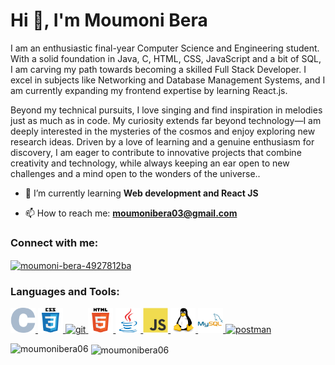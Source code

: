 <h1>Hi 👋, I'm Moumoni Bera</h1>
I am an enthusiastic final-year Computer Science and Engineering student. With a solid foundation in Java, C, HTML, CSS, JavaScript and a bit of SQL, I am carving my path towards becoming a skilled Full Stack Developer. I excel in subjects like Networking and Database Management Systems, and I am currently expanding my frontend expertise by learning React.js.


Beyond my technical pursuits, I love singing and find inspiration in melodies just as much as in code. My curiosity extends far beyond technology—I am deeply interested in the mysteries of the cosmos and enjoy exploring new research ideas. Driven by a love of learning and a genuine enthusiasm for discovery, I am eager to contribute to innovative projects that combine creativity and technology, while always keeping an ear open to new challenges and a mind open to the wonders of the universe..


- 🌱 I’m currently learning **Web development and React JS**

- 📫 How to reach me: **moumonibera03@gmail.com**

<h3 align="left">Connect with me:</h3>
<p align="left">
<a href="https://linkedin.com/in/moumoni-bera-4927812ba" target="blank"><img align="center" src="https://raw.githubusercontent.com/rahuldkjain/github-profile-readme-generator/master/src/images/icons/Social/linked-in-alt.svg" alt="moumoni-bera-4927812ba" height="30" width="40" /></a>
</p>

<h3 align="left">Languages and Tools:</h3>
<p align="left"> <a href="https://www.cprogramming.com/" target="_blank" rel="noreferrer"> <img src="https://raw.githubusercontent.com/devicons/devicon/master/icons/c/c-original.svg" alt="c" width="40" height="40"/> </a> <a href="https://www.w3schools.com/css/" target="_blank" rel="noreferrer"> <img src="https://raw.githubusercontent.com/devicons/devicon/master/icons/css3/css3-original-wordmark.svg" alt="css3" width="40" height="40"/> </a> <a href="https://git-scm.com/" target="_blank" rel="noreferrer"> <img src="https://www.vectorlogo.zone/logos/git-scm/git-scm-icon.svg" alt="git" width="40" height="40"/> </a> <a href="https://www.w3.org/html/" target="_blank" rel="noreferrer"> <img src="https://raw.githubusercontent.com/devicons/devicon/master/icons/html5/html5-original-wordmark.svg" alt="html5" width="40" height="40"/> </a> <a href="https://www.java.com" target="_blank" rel="noreferrer"> <img src="https://raw.githubusercontent.com/devicons/devicon/master/icons/java/java-original.svg" alt="java" width="40" height="40"/> </a> <a href="https://developer.mozilla.org/en-US/docs/Web/JavaScript" target="_blank" rel="noreferrer"> <img src="https://raw.githubusercontent.com/devicons/devicon/master/icons/javascript/javascript-original.svg" alt="javascript" width="40" height="40"/> </a> <a href="https://www.linux.org/" target="_blank" rel="noreferrer"> <img src="https://raw.githubusercontent.com/devicons/devicon/master/icons/linux/linux-original.svg" alt="linux" width="40" height="40"/> </a> <a href="https://www.mysql.com/" target="_blank" rel="noreferrer"> <img src="https://raw.githubusercontent.com/devicons/devicon/master/icons/mysql/mysql-original-wordmark.svg" alt="mysql" width="40" height="40"/> </a> <a href="https://postman.com" target="_blank" rel="noreferrer"> <img src="https://www.vectorlogo.zone/logos/getpostman/getpostman-icon.svg" alt="postman" width="40" height="40"/> </a> </p>

<p><img align="left" src="https://github-readme-stats.vercel.app/api/top-langs?username=moumonibera06&show_icons=true&locale=en&layout=compact" alt="moumonibera06" /></p>

<p>&nbsp;<img align="center" src="https://github-readme-stats.vercel.app/api?username=moumonibera06&show_icons=true&locale=en" alt="moumonibera06" /></p>
